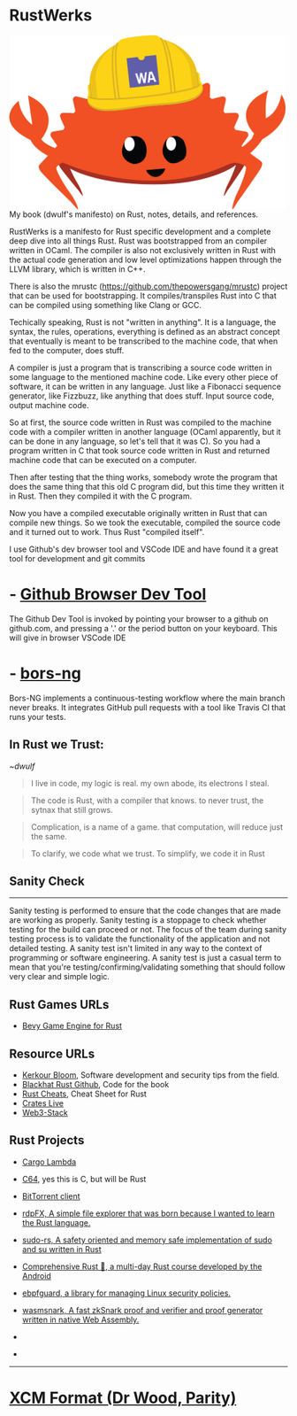 # RustWerks
<img src="/images/wasm-ferris.png" align="left" width="500px"/>
My book (dwulf's manifesto) on Rust, notes, details, and references.

RustWerks is a manifesto for Rust specific development and a complete deep dive into 
all things Rust.  Rust was bootstrapped from an compiler written in OCaml. 
The compiler is also not exclusively written in Rust 
with the actual code generation and low level optimizations happen through the LLVM library, 
which is written in C++.

There is also the mrustc (https://github.com/thepowersgang/mrustc) project that can be used for bootstrapping. 
It compiles/transpiles Rust into C that can be compiled using something like Clang or GCC.

Techically speaking, Rust is not "written in anything". It is a language, the syntax, the rules, operations, everything is defined as an abstract concept that eventually is meant to be transcribed to the machine code, that when fed to the computer, does stuff.

A compiler is just a program that is transcribing a source code written in some language to the mentioned machine code. Like every other piece of software, it can be written in any language. Just like a Fibonacci sequence generator, like Fizzbuzz, like anything that does stuff. Input source code, output machine code.

So at first, the source code written in Rust was compiled to the machine code with a compiler written in another language (OCaml apparently, but it can be done in any language, so let's tell that it was C). So you had a program written in C that took source code written in Rust and returned machine code that can be executed on a computer.

Then after testing that the thing works, somebody wrote the program that does the same thing that this old C program did, but this time they written it in Rust. Then they compiled it with the C program.

Now you have a compiled executable originally written in Rust that can compile new things. So we took the executable, compiled the source code and it turned out to work. Thus Rust "compiled itself".


I use Github's dev browser tool
and VSCode IDE and have found it a great tool for development and git commits

# - [Github Browser Dev Tool](https://github.dev/github/dev)
The Github Dev Tool is invoked by pointing your browser to a github on github.com,
and pressing a '.' or the period button on your keyboard.  This will give in browser VSCode IDE

# - [bors-ng](https://github.com/bors-ng/bors-ng)
Bors-NG implements a continuous-testing workflow where the main branch never breaks. It integrates GitHub pull requests with a tool like Travis CI that runs your tests.

## In Rust we Trust:
*~dwulf*

> I live in code,
> my logic is real.
> my own abode,
> its electrons I steal.

> The code is Rust,
> with a compiler that knows.
> to never trust,
> the sytnax that still grows.

> Complication, 
> is a name of a game.
> that computation,
> will reduce just the same.

> To clarify,
> we code what we trust.
> To simplify,
> we code it in Rust

## Sanity Check
---
Sanity testing is performed to ensure that the code changes that are made are working as properly. 
Sanity testing is a stoppage to check whether testing for the build can proceed or not. 
The focus of the team during sanity testing process is to validate the functionality of the application and not detailed testing.
A sanity test isn't limited in any way to the context of programming or software engineering. 
A sanity test is just a casual term to mean that you're testing/confirming/validating something that should follow very clear and simple logic.


## Rust Games URLs
- [Bevy Game Engine for Rust](https://bevyengine.org/)


## Resource URLs
- [Kerkour Bloom](https://kerkour.com/), Software development and security tips from the field.
- [Blackhat Rust Github](https://github.com/skerkour/black-hat-rust), Code for the book
- [Rust Cheats](https://cheats.rs/), Cheat Sheet for Rust
- [Crates Live](https://crates.live/rand/0.8.4)
- [Web3-Stack](https://github.com/open-web3-stack/open-runtime-module-library)

## Rust Projects
- [Cargo Lambda](https://github.com/cargo-lambda/cargo-lambda)
- [C64](https://github.com/onnokort/semu-c64), yes this is C, but will be Rust
- [BitTorrent client](https://github.com/gabrieldemian/vincenzo)
- [rdpFX, A simple file explorer that was born because I wanted to learn the Rust language.](https://github.com/RickyDane/rdpFX)
- [sudo-rs, A safety oriented and memory safe implementation of sudo and su written in Rust](https://github.com/memorysafety/sudo-rs)
- [Comprehensive Rust 🦀, a multi-day Rust course developed by the Android](https://github.com/google/comprehensive-rust)
- [ebpfguard, a library for managing Linux security policies.](https://github.com/deepfence/ebpfguard)
- [wasmsnark, A fast zkSnark proof and verifier and proof generator written in native Web Assembly.](https://github.com/iden3/wasmsnark)
- []()

- 
---

# [XCM Format (Dr Wood, Parity)](https://github.com/paritytech/xcm-format)
